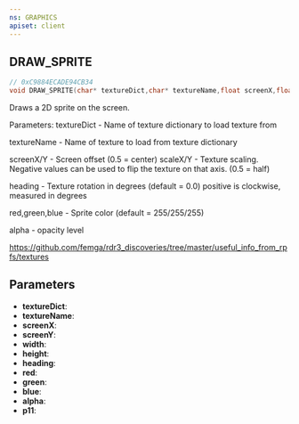 ```yaml
---
ns: GRAPHICS
apiset: client
---
```

## DRAW_SPRITE

```c
// 0xC9884ECADE94CB34
void DRAW_SPRITE(char* textureDict,char* textureName,float screenX,float screenY,float width,float height,float heading,int red,int green,int blue,int alpha,BOOL p11);
```

Draws a 2D sprite on the screen.

Parameters:
textureDict - Name of texture dictionary to load texture from

textureName - Name of texture to load from texture dictionary

screenX/Y - Screen offset (0.5 = center)
scaleX/Y - Texture scaling. Negative values can be used to flip the texture on that axis. (0.5 = half)

heading - Texture rotation in degrees (default = 0.0) positive is clockwise, measured in degrees

red,green,blue - Sprite color (default = 255/255/255)

alpha - opacity level

https://github.com/femga/rdr3_discoveries/tree/master/useful_info_from_rpfs/textures

## Parameters
* **textureDict**:
* **textureName**:
* **screenX**:
* **screenY**:
* **width**:
* **height**:
* **heading**:
* **red**:
* **green**:
* **blue**:
* **alpha**:
* **p11**: